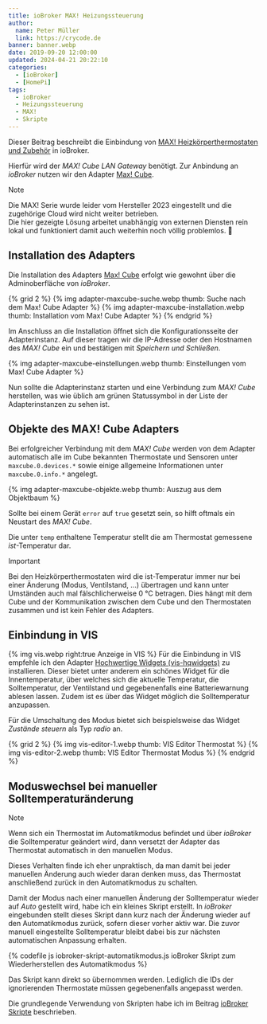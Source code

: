 ```yaml
---
title: ioBroker MAX! Heizungssteuerung
author:
  name: Peter Müller
  link: https://crycode.de
banner: banner.webp
date: 2019-09-20 12:00:00
updated: 2024-04-21 20:22:10
categories:
  - [ioBroker]
  - [HomePi]
tags:
  - ioBroker
  - Heizungssteuerung
  - MAX!
  - Skripte
---
```


Dieser Beitrag beschreibt die Einbindung von [MAX! Heizkörperthermostaten und Zubehör](https://www.eq-3.de/produkte/max.html) in ioBroker.

Hierfür wird der *MAX! Cube LAN Gateway* benötigt. Zur Anbindung an *ioBroker* nutzen wir den Adapter [Max! Cube](https://github.com/ioBroker/ioBroker.maxcube).

<!-- more -->

> [!NOTE]
> Die MAX! Serie wurde leider vom Hersteller 2023 eingestellt und die zugehörige Cloud wird nicht weiter betrieben.  
> Die hier gezeigte Lösung arbeitet unabhängig von externen Diensten rein lokal und funktioniert damit auch weiterhin noch völlig problemlos. 🙂

<!-- toc Inhalt -->

## Installation des Adapters

Die Installation des Adapters [Max! Cube](https://github.com/ioBroker/ioBroker.maxcube) erfolgt wie gewohnt über die Adminoberfläche von *ioBroker*.

{% grid 2 %}
{% img adapter-maxcube-suche.webp thumb: Suche nach dem Max! Cube Adapter %}
{% img adapter-maxcube-installation.webp thumb: Installation vom Max! Cube Adapter %}
{% endgrid %}

Im Anschluss an die Installation öffnet sich die Konfigurationsseite der Adapterinstanz. Auf dieser tragen wir die IP-Adresse oder den Hostnamen des *MAX! Cube* ein und bestätigen mit *Speichern und Schließen*.

{% img adapter-maxcube-einstellungen.webp thumb: Einstellungen vom Max! Cube Adapter %}

Nun sollte die Adapterinstanz starten und eine Verbindung zum *MAX! Cube* herstellen, was wie üblich am grünen Statussymbol in der Liste der Adapterinstanzen zu sehen ist.

## Objekte des MAX! Cube Adapters

Bei erfolgreicher Verbindung mit dem *MAX! Cube* werden von dem Adapter automatisch alle im Cube bekannten Thermostate und Sensoren unter `maxcube.0.devices.*` sowie einige allgemeine Informationen unter `maxcube.0.info.*` angelegt.

{% img adapter-maxcube-objekte.webp thumb: Auszug aus dem Objektbaum %}

Sollte bei einem Gerät `error` auf `true` gesetzt sein, so hilft oftmals ein Neustart des *MAX! Cube*.

Die unter `temp` enthaltene Temperatur stellt die am Thermostat gemessene *ist*-Temperatur dar.

> [!IMPORTANT]
> Bei den Heizkörperthermostaten wird die ist-Temperatur immer nur bei einer Änderung (Modus, Ventilstand, …) übertragen und kann unter Umständen auch mal fälschlicherweise 0&nbsp;°C betragen. Dies hängt mit dem Cube und der Kommunikation zwischen dem Cube und den Thermostaten zusammen und ist kein Fehler des Adapters.

## Einbindung in VIS

{% img vis.webp right:true Anzeige in VIS %}
Für die Einbindung in VIS empfehle ich den Adapter [Hochwertige Widgets (vis-hqwidgets)](https://github.com/ioBroker/ioBroker.vis-hqwidgets) zu installieren. Dieser bietet unter anderem ein schönes Widget für die Innentemperatur, über welches sich die aktuelle Temperatur, die Solltemperatur, der Ventilstand und gegebenenfalls eine Batteriewarnung ablesen lassen. Zudem ist es über das Widget möglich die Solltemperatur anzupassen.

Für die Umschaltung des Modus bietet sich beispielsweise das Widget *Zustände steuern* als Typ *radio* an.

{% grid 2 %}
{% img vis-editor-1.webp thumb: VIS Editor Thermostat %}
{% img vis-editor-2.webp thumb: VIS Editor Thermostat Modus %}
{% endgrid %}

## Moduswechsel bei manueller Solltemperaturänderung

> [!NOTE]
> Wenn sich ein Thermostat im Automatikmodus befindet und über *ioBroker* die Solltemperatur geändert wird, dann versetzt der Adapter das Thermostat automatisch in den manuellen Modus.

Dieses Verhalten finde ich eher unpraktisch, da man damit bei jeder manuellen Änderung auch wieder daran denken muss, das Thermostat anschließend zurück in den Automatikmodus zu schalten.

Damit der Modus nach einer manuellen Änderung der Solltemperatur wieder auf *Auto* gestellt wird, habe ich ein kleines Skript erstellt. In *ioBroker* eingebunden stellt dieses Skript dann kurz nach der Änderung wieder auf den Automatikmodus zurück, sofern dieser vorher aktiv war. Die zuvor manuell eingestellte Solltemperatur bleibt dabei bis zur nächsten automatischen Anpassung erhalten.

{% codefile js iobroker-skript-automatikmodus.js ioBroker Skript zum Wiederherstellen des Automatikmodus %}

Das Skript kann direkt so übernommen werden. Lediglich die IDs der ignorierenden Thermostate müssen gegebenenfalls angepasst werden.

Die grundlegende Verwendung von Skripten habe ich im Beitrag [ioBroker Skripte](/iobroker-skripte) beschrieben.
